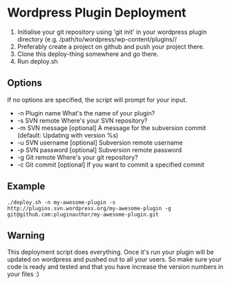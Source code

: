 Wordpress Plugin Deployment
===========================

1. Initialise your git repository using 'git init' in your wordpress plugin directory (e.g. /path/to/wordpress/wp-content/plugins/<plugin-name>/
2. Preferably create a project on github and push your project there.
3. Clone this deploy-thing somewhere and go there.
4. Run deploy.sh

Options
-------

If no options are specified, the script will prompt for your input.

* -n Plugin name What's the name of your plugin?
* -s SVN remote Where's your SVN repository?
* -m SVN message [optional] A message for the subversion commit (default:
	Updating with version %s)
* -u SVN username [optional] Subversion remote username
* -p SVN password [optional] Subversion remote password
* -g Git remote Where's your git repository?
* -c Git commit [optional] If you want to commit a specified commit

Example
-------

`./deploy.sh -n my-awesome-plugin -s http://plugins.svn.wordpress.org/my-awesome-plugin -g git@github.com:pluginauthor/my-awesome-plugin.git`

Warning
-------

This deployment script does everything. Once it's run your plugin will be
updated on wordpress and pushed out to all your users. So make sure your
code is ready and tested and that you have increase the version numbers
in your files :)
